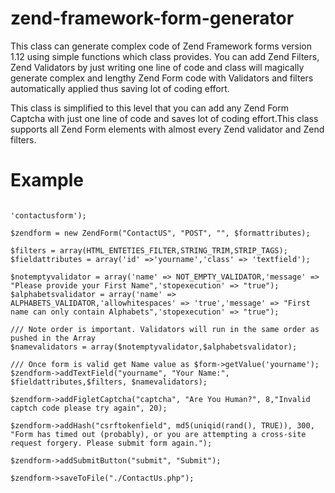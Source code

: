 zend-framework-form-generator
=============================

This class can generate complex code of Zend Framework forms version 1.12 using simple functions which class provides. 
You can add Zend Filters, Zend Validators by just writing one line of code and class will magically generate 
complex and lengthy Zend Form code with Validators and filters automatically applied thus saving lot of coding effort.

This class is simplified to this level that you can add any Zend Form Captcha with just one line of code and saves 
lot of coding effort.This class supports all Zend Form elements with almost every Zend validator and Zend filters.

Example
==========================
<pre><code>
<?php
include_once 'ZendForm.Class.php';

$formattributes = array('id' =>'contactusform');

$zendform = new ZendForm("ContactUS", "POST", "", $formattributes);

$filters = array(HTML_ENTETIES_FILTER,STRING_TRIM,STRIP_TAGS);
$fieldattributes = array('id' =>'yourname','class' => 'textfield');

$notemptyvalidator = array('name' => NOT_EMPTY_VALIDATOR,'message' => "Please provide your First Name",'stopexecution' => "true"); 
$alphabetsvalidator = array('name' => ALPHABETS_VALIDATOR,'allowhitespaces' => 'true','message' => "First name can only contain Alphabets",'stopexecution' => "true");

/// Note order is important. Validators will run in the same order as pushed in the Array
$namevalidators = array($notemptyvalidator,$alphabetsvalidator); 

/// Once form is valid get Name value as $form->getValue('yourname');
$zendform->addTextField("yourname", "Your Name:", $fieldattributes,$filters, $namevalidators);

$zendform->addFigletCaptcha("captcha", "Are You Human?", 8,"Invalid captch code please try again", 20);

$zendform->addHash("csrftokenfield", md5(uniqid(rand(), TRUE)), 300, "Form has timed out (probably), or you are attempting a cross-site request forgery. Please submit form again.");

$zendform->addSubmitButton("submit", "Submit");

$zendform->saveToFile("./ContactUs.php");
</code></pre>
